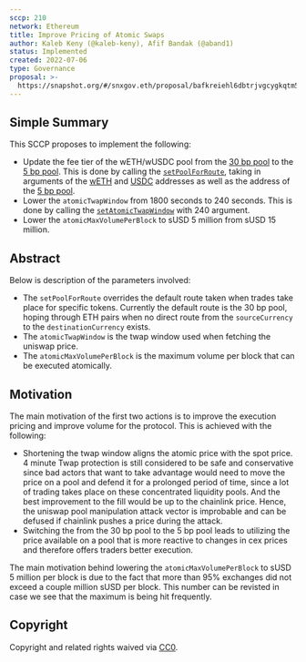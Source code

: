 ```yaml
---
sccp: 210
network: Ethereum
title: Improve Pricing of Atomic Swaps
author: Kaleb Keny (@kaleb-keny), Afif Bandak (@aband1)
status: Implemented
created: 2022-07-06
type: Governance
proposal: >-
  https://snapshot.org/#/snxgov.eth/proposal/bafkreiehl6dbtrjvgcygkqtm5a6wo22yssfv5hr2ikf7h2u57nvxyoq7g4
---
```


## Simple Summary

<!--"If you can't explain it simply, you don't understand it well enough." Provide a simplified and layman-accessible explanation of the SCCP.-->

This SCCP proposes to implement the following:
- Update the fee tier of the wETH/wUSDC pool from the [30 bp pool](https://etherscan.io/address/0x8ad599c3A0ff1De082011EFDDc58f1908eb6e6D8) to the [5 bp pool](https://etherscan.io/address/0x88e6A0c2dDD26FEEb64F039a2c41296FcB3f5640). This is done by calling the [`setPoolForRoute`](https://etherscan.io/address/0xf120f029ac143633d1942e48ae2dfa2036c5786c#writeContract), taking in arguments of the [wETH](https://etherscan.io/token/0xc02aaa39b223fe8d0a0e5c4f27ead9083c756cc2) and [USDC](https://etherscan.io/token/0xa0b86991c6218b36c1d19d4a2e9eb0ce3606eb48) addresses as well as the address of the [5 bp pool](https://etherscan.io/address/0x88e6A0c2dDD26FEEb64F039a2c41296FcB3f5640).
- Lower the `atomicTwapWindow` from 1800 seconds to 240 seconds. This is done by calling the [`setAtomicTwapWindow`](https://etherscan.io/address/0x5ad055A1F8C936FB0deb7024f1539Bb3eAA8dc3E#writeContract) with 240 argument.
- Lower the `atomicMaxVolumePerBlock` to sUSD 5 million from sUSD 15 million.

## Abstract

<!--A short (~200 word) description of the variable change proposed.-->

Below is description of the parameters involved:
- The `setPoolForRoute` overrides the default route taken when trades take place for specific tokens. Currently the default route is the 30 bp pool, hoping through ETH pairs when no direct route from the `sourceCurrency` to the `destinationCurrency` exists.
- The `atomicTwapWindow` is the twap window used when fetching the uniswap price.
- The `atomicMaxVolumePerBlock` is the maximum volume per block that can be executed atomically. 

## Motivation

<!--The motivation is critical for SCCPs that want to update variables within Synthetix. It should clearly explain why the existing variable is not incentive aligned. SCCP submissions without sufficient motivation may be rejected outright.-->

The main motivation of the first two actions is to improve the execution pricing and improve volume for the protocol. This is achieved with the following:
- Shortening the twap window aligns the atomic price with the spot price. 4 minute Twap protection is still considered to be safe and conservative since bad actors that want to take advantage would need to move the price on a pool and defend it for a prolonged period of time, since a lot of trading takes place on these concentrated liquidity pools. And the best improvement to the fill would be up to the chainlink price. Hence, the uniswap pool manipulation attack vector is improbable and can be defused if chainlink pushes a price during the attack.
- Switching the from the 30 bp pool to the 5 bp pool leads to utilizing the price available on a pool that is more reactive to changes in cex prices and therefore offers traders better execution.

The main motivation behind lowering the `atomicMaxVolumePerBlock` to sUSD 5 million per block is due to the fact that more than 95% exchanges did not exceed a couple million sUSD per block. This number can be revisted in case we see that the maximum is being hit frequently.

## Copyright

Copyright and related rights waived via [CC0](https://creativecommons.org/publicdomain/zero/1.0/).
